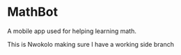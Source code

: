 # MathBot
A mobile app used for helping learning math.

This is Nwokolo making sure I have a working side branch